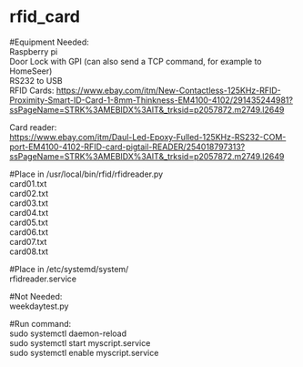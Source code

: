 # rfid_card

#Equipment Needed:  
Raspberry pi  
Door Lock with GPI (can also send a TCP command, for example to HomeSeer)  
RS232 to USB  
RFID Cards:
https://www.ebay.com/itm/New-Contactless-125KHz-RFID-Proximity-Smart-ID-Card-1-8mm-Thinkness-EM4100-4102/291435244981?ssPageName=STRK%3AMEBIDX%3AIT&_trksid=p2057872.m2749.l2649

Card reader:  
https://www.ebay.com/itm/Daul-Led-Epoxy-Fulled-125KHz-RS232-COM-port-EM4100-4102-RFID-card-pigtail-READER/254018797313?ssPageName=STRK%3AMEBIDX%3AIT&_trksid=p2057872.m2749.l2649



#Place in /usr/local/bin/rfid/rfidreader.py  
card01.txt  
card02.txt  
card03.txt  
card04.txt  
card05.txt  
card06.txt  
card07.txt  
card08.txt  

#Place in /etc/systemd/system/  
rfidreader.service

#Not Needed:  
weekdaytest.py

#Run command:  
sudo systemctl daemon-reload  
sudo systemctl start myscript.service  
sudo systemctl enable myscript.service
